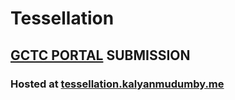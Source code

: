 # Tessellation
## [GCTC PORTAL](https://www.gctcportal.in/) SUBMISSION

### Hosted at [tessellation.kalyanmudumby.me](https://tessellation.kalyanmudumby.me)
